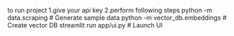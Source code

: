 to run project 
1.give your api key
2.perform following steps
python -m data.scraping       # Generate sample data
python -m vector_db.embeddings  # Create vector DB
streamlit run app/ui.py       # Launch UI